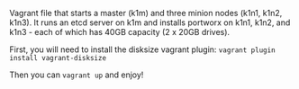 Vagrant file that starts a master (k1m) and three minion nodes (k1n1, k1n2, k1n3). It runs an etcd server on k1m and installs portworx on k1n1, k1n2, and k1n3 - each of which has 40GB capacity (2 x 20GB drives).

First, you will need to install the disksize vagrant plugin:
```vagrant plugin install vagrant-disksize```

Then you can ```vagrant up``` and enjoy!
